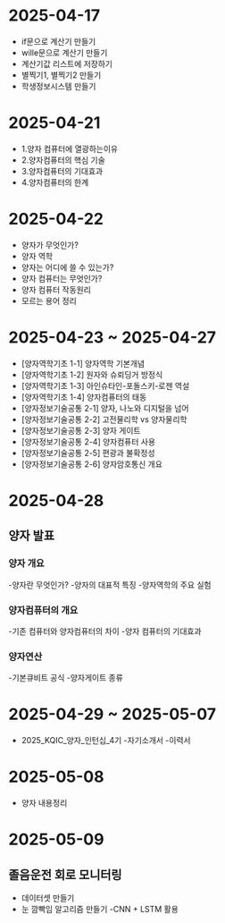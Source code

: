 # 2025-04-17
* if문으로 계산기 만들기
* wille문으로 계산기 만들기
* 계산기값 리스트에 저장하기
* 별찍기1, 별찍기2 만들기
* 학생정보시스템 만들기

# 2025-04-21
* 1.양자 컴퓨터에 열광하는이유 
* 2.양자컴퓨터의 핵심 기술
* 3.양자컴퓨터의 기대효과
* 4.양자컴퓨터의 한계

# 2025-04-22
* 양자가 무엇인가?
* 양자 역학
* 양자는 어디에 쓸 수 있는가?
* 양자 컴퓨터는 무엇인가?
* 양자 컴퓨터 작동원리
* 모르는 용어 정리

# 2025-04-23 ~ 2025-04-27
* [양자역학기초 1-1] 양자역학 기본개념
* [양자역학기초 1-2] 원자와 슈뢰딩거 방정식
* [양자역학기초 1-3] 아인슈타인-포돌스키-로젠 역설
* [양자역학기초 1-4] 양자컴퓨터의 태동
* [양자정보기술공통 2-1] 양자, 나노와 디지털을 넘어
* [양자정보기술공통 2-2] 고전물리학 vs 양자물리학
* [양자정보기술공통 2-3] 양자 게이트
* [양자정보기술공통 2-4] 양자컴퓨터 사용
* [양자정보기술공통 2-5] 편광과 불확정성
* [양자정보기술공통 2-6] 양자암호통신 개요

# 2025-04-28
## 양자 발표
### 양자 개요
   -양자란 무엇인가?
   -양자의 대표적 특징
   -양자역학의 주요 실험
### 양자컴퓨터의 개요
   -기존 컴퓨터와 양자컴퓨터의 차이
   -양자 컴퓨터의 기대효과
### 양자연산
   -기본큐비트 공식
   -양자게이트 종류

# 2025-04-29 ~ 2025-05-07
* 2025_KQIC_양자_인턴십_4기
  -자기소개서
  -이력서

# 2025-05-08
* 양자 내용정리

# 2025-05-09
## 졸음운전 회로 모니터링
* 데이터셋 만들기
* 눈 깜빡임 알고리즘 만들기
  -CNN + LSTM 활용
  